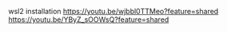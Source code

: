 wsl2 installation
https://youtu.be/wjbbl0TTMeo?feature=shared
https://youtu.be/YByZ_sOOWsQ?feature=shared

